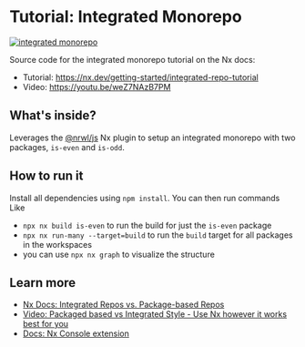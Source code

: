 # Tutorial: Integrated Monorepo

[![integrated monorepo](https://img.shields.io/static/v1?label=Nx%20setup&message=integrated%20monorepo&color=blue)](https://nx.dev/concepts/integrated-vs-package-based#integrated-repos)

Source code for the integrated monorepo tutorial on the Nx docs:

- Tutorial: https://nx.dev/getting-started/integrated-repo-tutorial
- Video: https://youtu.be/weZ7NAzB7PM

## What's inside?

Leverages the [@nrwl/js](https://nx.dev/packages/js) Nx plugin to setup an integrated monorepo with two packages, `is-even` and `is-odd`.

## How to run it

Install all dependencies using `npm install`. You can then run commands Like

- `npx nx build is-even` to run the build for just the `is-even` package
- `npx nx run-many --target=build` to run the `build` target for all packages in the workspaces
- you can use `npx nx graph` to visualize the structure

## Learn more

- [Nx Docs: Integrated Repos vs. Package-based Repos](https://nx.dev/concepts/integrated-vs-package-based)
- [Video: Packaged based vs Integrated Style - Use Nx however it works best for you](https://youtu.be/ArmERpNvC8Y)
- [Docs: Nx Console extension](https://nx.dev/core-features/integrate-with-editors)
